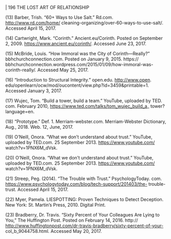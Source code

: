| 196 THE LOST ART OF RELATIONSHIP


(13) Barber, Trish. “60+ Ways to Use Salt.” Rd.com. http://www.rd.com/home/
cleaning-organizing/over-60-ways-to-use-salt/. Accessed April 15, 2017.

(14) Cartwright, Mark. “Corinth.” Ancient.eu/Corinth. Posted on September
2, 2009. https://www.ancient.eu/corinth/. Accessed June 23, 2017.

(15) McBride, Louis. “How Immoral was the City of Corinth—Really?”
bbhchurchconnection.com. Posted on January 9, 2015. https://
bbhchurchconnection.wordpress.com/2015/01/09/how-immoral-was-
corinth-really/. Accessed May 25, 2017.

(16) “Introduction to Structural Integrity.” open.edu. http://www.open.
edu/openlearn/ocw/mod/oucontent/view.php?id=3459&printable=1.
Accessed January 3, 2017.

(17) Wujec, Tom. “Build a tower, build a team.” YouTube, uploaded by TED.
com. February 2010, https://www.ted.com/talks/tom_wujec_build_a_
tower?language=en.

(18) “Prototype.” Def. 1. Merriam-webster.com. Merriam-Webster Dictionary,
Aug., 2018. Web. 12, June, 2017.

(19) O’Neill, Onora. “What we don’t understand about trust.” YouTube,
uploaded by TED.com. 25 September 2013. https://www.youtube.com/
watch?v=1PNX6M_dVsk.

(20) O’Neill, Onora. “What we don’t understand about trust.” YouTube,
uploaded by TED.com. 25 September 2013. https://www.youtube.com/
watch?v=1PNX6M_dVsk.

(21) Streep, Peg. (2014). “The Trouble with Trust.” PsychologyToday. com.
https://www.psychologytoday.com/blog/tech-support/201403/the-
trouble-trust. Accessed April 15, 2017.

(22) Myer, Pamela. LIESPOTTING: Proven Techniques to Detect Deception.
New York: St. Martin’s Press, 2010. Digital Print.

(23) Bradberry, Dr. Travis. “Sixty Percent of Your Colleagues Are Lying
to You,” The Huffington Post. Posted on February 14, 2016. http://
http://www.huffingtonpost.com/dr-travis-bradberry/sixty-percent-of-your-
col_b_9044758.html. Accessed May 20, 2017.